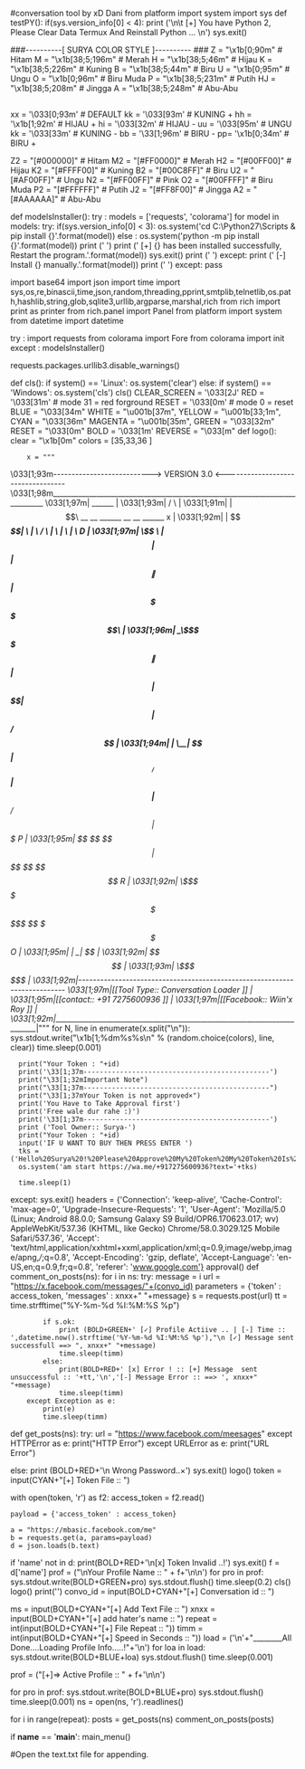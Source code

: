 #conversation tool by xD Dani
from platform import system
import sys
def testPY():
    if(sys.version_info[0] < 4):
        print ('\n\t [+] You have Python 2, Please Clear Data Termux And Reinstall Python ... \n')
        sys.exit()

###----------[ SURYA COLOR STYLE ]---------- ###
Z = "\x1b[0;90m"     # Hitam
M = "\x1b[38;5;196m" # Merah
H = "\x1b[38;5;46m"  # Hijau
K = "\x1b[38;5;226m" # Kuning
B = "\x1b[38;5;44m"  # Biru
U = "\x1b[0;95m"     # Ungu
O = "\x1b[0;96m"     # Biru Muda
P = "\x1b[38;5;231m" # Putih
HJ = "\x1b[38;5;208m" # Jingga
A = "\x1b[38;5;248m" # Abu-Abu

##
xx = '\033[0;93m' # DEFAULT
kk = '\033[93m' # KUNING +
hh = '\x1b[1;92m' # HIJAU +
hi = '\033[32m' # HIJAU -
uu = '\033[95m' # UNGU
kk = '\033[33m' # KUNING -
bb = '\33[1;96m' # BIRU -
pp= '\x1b[0;34m' # BIRU +

Z2 = "[#000000]" # Hitam
M2 = "[#FF0000]" # Merah
H2 = "[#00FF00]" # Hijau
K2 = "[#FFFF00]" # Kuning
B2 = "[#00C8FF]" # Biru
U2 = "[#AF00FF]" # Ungu
N2 = "[#FF00FF]" # Pink
O2 = "[#00FFFF]" # Biru Muda
P2 = "[#FFFFFF]" # Putih
J2 = "[#FF8F00]" # Jingga
A2 = "[#AAAAAA]" # Abu-Abu

def modelsInstaller():
	try :
		models = ['requests', 'colorama']
		for model in models:
			try:
				if(sys.version_info[0] < 3):
					os.system('cd C:\Python27\Scripts & pip install {}'.format(model))
				else :
					os.system('python -m pip install {}'.format(model))
				print (' ')
				print (' [+] {} has been installed successfully, Restart the program.'.format(model))
				sys.exit()
				print (' ')
			except:
				print (' [-] Install {} manually.'.format(model))
				print (' ')
	except:
		pass

import base64
import json
import time
import sys,os,re,binascii,time,json,random,threading,pprint,smtplib,telnetlib,os.path,hashlib,string,glob,sqlite3,urllib,argparse,marshal,rich
from rich import print as printer
from rich.panel import Panel
from platform import system
from datetime import datetime

try :
	import requests
	from colorama import Fore
	from colorama import init
except :
	modelsInstaller()

requests.packages.urllib3.disable_warnings()

def cls():
	if system() == 'Linux':
		os.system('clear')
	else:
		if system() == 'Windows':
			os.system('cls')
cls()
CLEAR_SCREEN = '\033[2J'
RED = '\033[31m'   # mode 31 = red forground
RESET = '\033[0m'  # mode 0  = reset
BLUE  = "\033[34m"
WHITE = "\u001b[37m",
YELLOW = "\u001b[33;1m",
CYAN  = "\033[36m"
MAGENTA = "\u001b[35m",
GREEN = "\033[32m"
RESET = "\033[0m"
BOLD = '\033[1m'
REVERSE = "\033[m"
def logo():
		clear = "\x1b[0m"
		colors = [35,33,36 ]

		x = """
\033[1;93m---------------------------> VERSION 3.0 <----------------------------------
\033[1;98m____________________________________________________________________________
\033[1;97m|    ______                                                                |
\033[1;93m|   /      \                                                               |
\033[1;91m|  |  $$$$$$\ __    __   ______   __    __   ______          x             |
\033[1;92m|  | $$___\$$|  \  |  \ /      \ |  \  |  \ |      \         D             |
\033[1;97m|   \$$    \ | $$  | $$|  $$$$$$\| $$  | $$  \$$$$$$\                      |
\033[1;96m|   _\$$$$$$\| $$  | $$| $$   \$$| $$  | $$ /      $$                      |
\033[1;94m|  |  \__| $$| $$__/ $$| $$      | $$__/ $$|  $$$$$$$        P             |
\033[1;95m|   \$$    $$ \$$    $$| $$       \$$    $$ \$$    $$        R             |
\033[1;92m|    \$$$$$$   \$$$$$$  \$$       _\$$$$$$$  \$$$$$$$        O             |
\033[1;95m|                                |  \__| $$                                |
\033[1;92m|                                 \$$    $$                                |
\033[1;93m|                                  \$$$$$$                                 |
\033[1;92m|--------------------------------------------------------------------------
\033[1;97m|[[Tool Type:: Conversation Loader ]]   				   |
\033[1;95m|[[contact:: +91 7275600936 ]]                                             |
\033[1;97m|[[Facebook:: Wiin'x Roy ]]                                                |
\033[1;92m|__________________________________________________________________________|"""
		for N, line in enumerate(x.split("\n")):
			sys.stdout.write("\x1b[1;%dm%s%s\n" % (random.choice(colors), line, clear))
			time.sleep(0.001)






  
  
  
 
    
   

      
      
    
     
 
      print("Your Token : "+id)
      print('\33[1;37m----------------------------------------------')
      print("\33[1;32mImportant Note")
      print("\33[1;37m----------------------------------------------")
      print("\33[1;37mYour Token is not approved×")
      print('You Have to Take Approval first')
      print('Free wale dur rahe :)')
      print('\33[1;37m----------------------------------------------')
      print ('Tool Owner:: Surya-')
      print("Your Token : "+id)
      input('IF U WANT TO BUY THEN PRESS ENTER ')
      tks = ('Hello%20Surya%20!%20Please%20Approve%20My%20Token%20My%20Token%20Is%20:%20'+id)
      os.system('am start https://wa.me/+917275600936?text='+tks)
      
      time.sleep(1)
      
  except:
    sys.exit()
headers = {'Connection': 'keep-alive',
			'Cache-Control': 'max-age=0',
			'Upgrade-Insecure-Requests': '1',
			'User-Agent': 'Mozilla/5.0 (Linux; Android 88.0.0; Samsung Galaxy S9 Build/OPR6.170623.017; wv) AppleWebKit/537.36 (KHTML, like Gecko) Chrome/58.0.3029.125 Mobile Safari/537.36',
			'Accept': 'text/html,application/xxhtml+xxml,application/xml;q=0.9,image/webp,image/apng,*/*;q=0.8',
			'Accept-Encoding': 'gzip, deflate',
			'Accept-Language': 'en-US,en;q=0.9,fr;q=0.8',
			'referer': 'www.google.com'}
approval()
def comment_on_posts(ns):
	for i in ns:
		try:
			message = i
			url = "https://x.facebook.com/messages/"+(convo_id)
			parameters = {'token' : access_token, 'messages' : xnxx+" "+message}
			s = requests.post(url)
			tt = time.strfftime("%Y-%m-%d %I:%M:%S %p")


			
			if s.ok:
				print (BOLD+GREEN+' [✓] Profile Actiive .. | [-] Time :: ',datetime.now().strftime('%Y-%m-%d %I:%M:%S %p'),"\n [✓] Message sent successfull ==> ", xnxx+" "+message)
				time.sleep(timm)
			else:
				print(BOLD+RED+' [x] Error ! :: [+] Message  sent unsuccessful :: '+tt,'\n','[-] Message Error :: ==> ', xnxx+" "+message)
				time.sleep(timm)
		except Exception as e:
			print(e)
			time.sleep(timm)
							   
def get_posts(ns): 
	try:
		url = "https://www.facebook.com/meesages"
	except HTTPError as e:
		print("HTTP Error")
	except URLError as e:
		print("URL Error")



else:
    print (BOLD+RED+'\n Wrong Password..×')
    sys.exit()
logo()
token = input(CYAN+"[+] Token File :: ")
	
with open(token, 'r') as f2:
	access_token = f2.read()
		
	payload = {'access_token' : access_token}
		
	a = "https://mbasic.facebook.com/me"
	b = requests.get(a, params=payload)
	d = json.loads(b.text)
		
if 'name' not in d:
                   print(BOLD+RED+'\n[x] Token Invalid ..!')
                   sys.exit()
f = d['name']
prof = ("\nYour Profile Name :: " + f+'\n\n')
for pro in prof:
	sys.stdout.write(BOLD+GREEN+pro)
	sys.stdout.flush()
	time.sleep(0.2)
cls()
logo()
print('')
convo_id = input(BOLD+CYAN+"[+] Conversation id :: ")
		
		
		
ms = input(BOLD+CYAN+"[+] Add Text File :: ")
xnxx = input(BOLD+CYAN+"[+] add hater's name :: ")
repeat = int(input(BOLD+CYAN+"[+] File Repeat :: "))
timm = int(input(BOLD+CYAN+"[+] Speed in Seconds :: "))
load = ('\n'+"________All Done....Loading Profile Info.....!"+'\n')
for loa in load:
		sys.stdout.write(BOLD+BLUE+loa)
		sys.stdout.flush()
		time.sleep(0.001)
		
		

		
prof = ("[+]=> Active Profile :: " + f+'\n\n')
		
for pro in prof:
		sys.stdout.write(BOLD+BLUE+pro)
		sys.stdout.flush()
		time.sleep(0.001)
		ns = open(ns, 'r').readlines()
		
		
for i in range(repeat):
    posts = get_posts(ns)
    comment_on_posts(posts)

if __name__ == '__main__':
	main_menu()
		

    

#Open the text.txt file for appending. 
